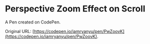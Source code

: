 # Perspective Zoom Effect on Scroll

A Pen created on CodePen.

Original URL: [https://codepen.io/iamryanyu/pen/PwZoovK](https://codepen.io/iamryanyu/pen/PwZoovK).

